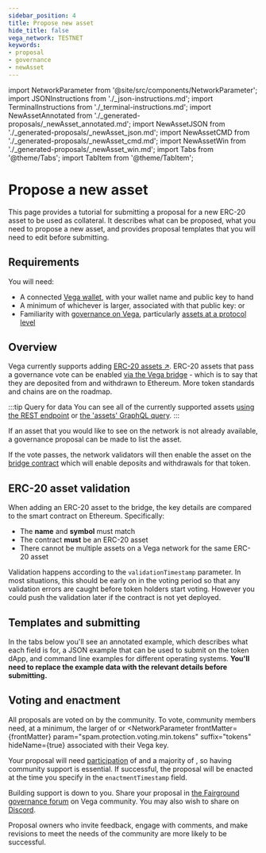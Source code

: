 ```yaml
---
sidebar_position: 4
title: Propose new asset
hide_title: false
vega_network: TESTNET
keywords:
- proposal
- governance
- newAsset
---
```

import NetworkParameter from '@site/src/components/NetworkParameter';
import JSONInstructions from './_json-instructions.md';
import TerminalInstructions from './_terminal-instructions.md';
import NewAssetAnnotated from './_generated-proposals/_newAsset_annotated.md';
import NewAssetJSON from './_generated-proposals/_newAsset_json.md';
import NewAssetCMD from './_generated-proposals/_newAsset_cmd.md';
import NewAssetWin from './_generated-proposals/_newAsset_win.md';
import Tabs from '@theme/Tabs';
import TabItem from '@theme/TabItem';

# Propose a new asset
This page provides a tutorial for submitting a proposal for a new ERC-20 asset to be used as collateral. It describes what can be proposed, what you need to propose a new asset, and provides proposal templates that you will need to edit before submitting.

## Requirements

You will need:

- A connected [Vega wallet](/docs/tools/vega-wallet/index.md), with your wallet name and public key to hand
- A minimum of whichever is larger, associated with that public key: <NetworkParameter frontMatter={frontMatter} param="governance.proposal.asset.minProposerBalance" hideName={true} suffix="tokens"/> or <NetworkParameter frontMatter={frontMatter} param="spam.protection.proposal.min.tokens" hideName={true} suffix="tokens"/>
- Familiarity with [governance on Vega](../../concepts/vega-protocol.md#governance), particularly [assets at a protocol level](../../concepts/vega-protocol#assettoken-management)

## Overview
Vega currently supports adding [ERC-20 assets ↗](https://ethereum.org/en/developers/docs/standards/tokens/erc-20/#top). ERC-20 assets that pass a governance vote can be enabled [via the Vega bridge](../../api/bridge/index.md) - which is to say that they are deposited from and withdrawn to Ethereum. More token standards and chains are on the roadmap.

:::tip Query for data
You can see all of the currently supported assets [using the REST endpoint](../../api/rest/data-node/data-v2#tag/TradingDataService/operation/TradingDataService_ListAssets) or [the 'assets' GraphQL query](../../graphql/queries/assets). 
:::

If an asset that you would like to see on the network is not already available, a governance proposal can be made to list the asset. 

If the vote passes, the network validators will then enable the asset on the [bridge contract](../../api/bridge/contracts/ERC20_Bridge_Logic#tag/TradingDataService/operation/TradingDataService_ERC20WithdrawalApproval) which will enable deposits and withdrawals for that token.

## ERC-20 asset validation
When adding an ERC-20 asset to the bridge, the key details are compared to the smart contract on Ethereum. Specifically:
- The **name** and **symbol** must match
- The contract **must** be an ERC-20 asset
- There cannot be multiple assets on a Vega network for the same ERC-20 asset

Validation happens according to the `validationTimestamp` parameter. In most situations, this should be early on in the voting period so that any validation errors are caught before token holders start voting. However you could push the validation later if the contract is not yet deployed.

## Templates and submitting
In the tabs below you'll see an annotated example, which describes what each field is for, a JSON example that can be used to submit on the token dApp, and command line examples for different operating systems. **You'll need to replace the example data with the relevant details before submitting.**

<Tabs groupId="newAssetProposal">
  <TabItem value="annotated" label="Annotated example">
    <NewAssetAnnotated />
  </TabItem>
  <TabItem value="json" label="Token dApp (JSON)">
		<JSONInstructions />
		<NewAssetJSON />
  </TabItem>
  <TabItem value="cmd" label="Command line (Linux / OSX)">
		<TerminalInstructions />
		<NewAssetCMD />
  </TabItem>
  <TabItem value="win" label="Command line (Windows)">
		<TerminalInstructions />
		<NewAssetWin />
  </TabItem>
</Tabs>

## Voting and enactment

All proposals are voted on by the community. To vote, community members need, at a minimum, the larger of  <NetworkParameter frontMatter={frontMatter} param="governance.proposal.asset.minVoterBalance" suffix="tokens" hideName={true} /> or <NetworkParameter frontMatter={frontMatter} param="spam.protection.voting.min.tokens" suffix="tokens" hideName={true} associated with their Vega key. 

Your proposal will need [participation](../../concepts/vega-protocol#how-the-outcome-is-calculated) of <NetworkParameter frontMatter={frontMatter} param="governance.proposal.asset.requiredParticipation" formatter="percent" hideName={true} /> and a majority of <NetworkParameter frontMatter={frontMatter} param="governance.proposal.asset.requiredMajority" formatter="percent" hideName={true} />, so having community support is essential. If successful, the proposal will be enacted at the time you specify in the `enactmentTimestamp` field.

Building support is down to you. Share your proposal in [the Fairground governance forum](https://community.vega.xyz/c/fairground-testnet-governance/32) on Vega community. You may also wish to share on [Discord](https://vega.xyz/discord).

Proposal owners who invite feedback, engage with comments, and make revisions to meet the needs of the community are more likely to be successful.